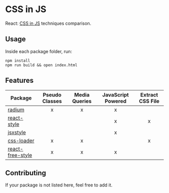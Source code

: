 # CSS in JS
React: [CSS in JS](https://speakerdeck.com/vjeux/react-css-in-js) techniques comparison.

## Usage
Inside each package folder, run:

```
npm install
npm run build && open index.html
```

## Features
| Package | Pseudo Classes | Media Queries | JavaScript Powered | Extract CSS File |
|---------|:--------------:|:-------------:|:------------------:|:----------------:|
| [radium](https://github.com/FormidableLabs/radium) | x | x | x | |
| [react-style](https://github.com/js-next/react-style) | | | x | x |
| [jsxstyle](https://github.com/petehunt/jsxstyle) | | | x | |
| [css-loader](https://github.com/webpack/css-loader) | x | x | | x |
| [react-free-style](https://github.com/blakeembrey/react-free-style) | x | x | x | |

## Contributing
If your package is not listed here, feel free to add it.
